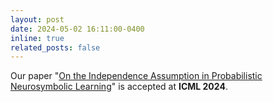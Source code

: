 ```yaml
---
layout: post
date: 2024-05-02 16:11:00-0400
inline: true
related_posts: false
---
```


Our paper "[On the Independence Assumption in Probabilistic Neurosymbolic Learning](https://arxiv.org/abs/2404.08458)" is accepted at **ICML 2024**. 
